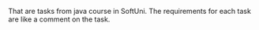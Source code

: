 That are tasks from java course in SoftUni. The requirements for each task are like a comment on the task.
